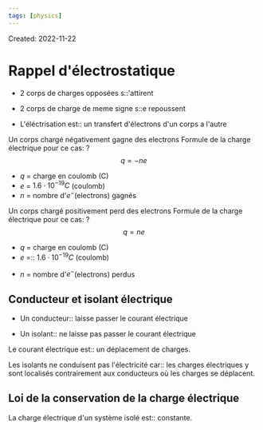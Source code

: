 ```yaml
---
tags: [physics] 
---
```

Created: 2022-11-22

# Rappel d'électrostatique

- 2 corps de charges opposées s::'attirent
<!--SR:!2024-07-17,363,250-->
- 2 corps de charge de meme signe s::e repoussent
<!--SR:!2024-06-07,338,250-->

- L'éléctrisation est:: un transfert d'électrons d'un corps a l'autre
<!--SR:!2024-07-25,189,224-->

Un corps chargé négativement gagne des electrons
Formule de la charge électrique pour ce cas:
?
$$q=-ne$$
- $q$ = charge en coulomb (C)
- $e$ = $1.6\cdot 10^{-19}C$ (coulomb)
- $n$ = nombre d'$e^{-}$(electrons) gagnés
<!--SR:!2024-04-28,78,210-->

Un corps chargé positivement perd des electrons
Formule de la charge électrique pour ce cas:
?
$$q=ne$$
- $q$ = charge en coulomb (C)
- $e$ =:: $1.6\cdot 10^{-19}C$ (coulomb) 
<!--SR:!2024-05-31,261,190-->
- $n$ = nombre d'$e^{-}$(electrons) perdus

## Conducteur et isolant électrique
- Un conducteur:: laisse passer le courant électrique
<!--SR:!2024-05-11,171,210-->
- Un isolant:: ne laisse pas passer le courant électrique
<!--SR:!2025-02-09,316,210-->
Le courant électrique est:: un déplacement de charges.
<!--SR:!2024-04-27,103,227-->

Les isolants ne conduisent pas l'électricité car:: les charges électriques y sont localisés contrairement aux conducteurs où les charges se déplacent.
<!--SR:!2025-12-25,687,280-->


## Loi de la conservation de la charge électrique
La charge électrique d'un système isolé est:: constante.
<!--SR:!2026-04-30,768,280-->

